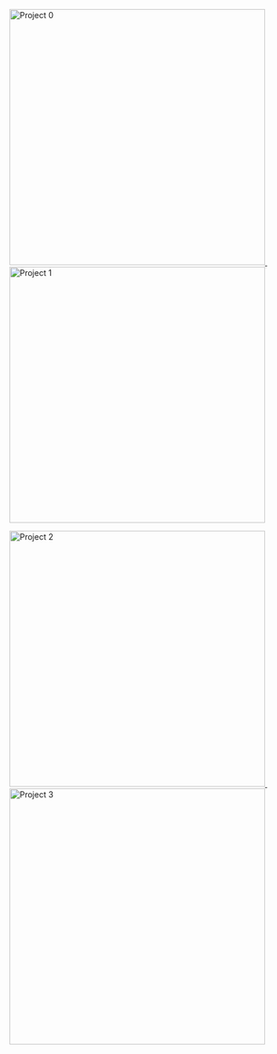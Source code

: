 <p align="left">
  <a href="https://derewah.dev/api/project-redirect-0">
    <img src="https://derewah.dev/api/recent-projects-0.svg" alt="Project 0" width="450">
  </a>
  &nbsp;&nbsp;&nbsp;
  <a href="https://derewah.dev/api/project-redirect-1">
    <img src="https://derewah.dev/api/recent-projects-1.svg" alt="Project 1" width="450">
  </a>
</p>
<p align="left">
  <a href="https://derewah.dev/api/project-redirect-2">
    <img src="https://derewah.dev/api/recent-projects-2.svg" alt="Project 2" width="450">
  </a>
  &nbsp;&nbsp;&nbsp;
  <a href="https://derewah.dev/api/project-redirect-3">
    <img src="https://derewah.dev/api/recent-projects-3.svg" alt="Project 3" width="450">
  </a>
</p>

